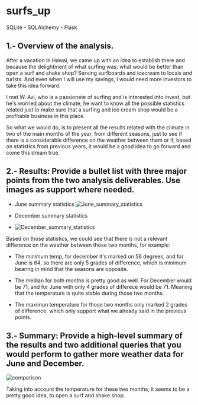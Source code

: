 # surfs_up
SQLite - SQLAlchemy - Flask

## 1.- Overview of the analysis.
After a vacation in Hawai, we came up with an idea to establish there and because the delightment of what surfing was; what would be better than open a surf and shake shop? Serving surfboards and icecream to locals and turists. And even when I will use my savings, I would need more investors to take this idea forward.

I met W. Avi, who is a passionete of surfing and is interested into invest, but he's worried about the climate, he want to know all the possible statistics related just to make sure that a surfing and ice cream shop would be a profitable business in this place. 

So what we would do, is to present all the results related with the climate in two of the main months of the year, from different seasons, just to see if there is a considerable difference on the weather between them or if, based on statistics from previous years, it would be a good idea to go forward and come this dream true.

## 2.- Results: Provide a bullet list with three major points from the two analysis deliverables. Use images as support where needed.

- June summary statistics
![June_summary_statistics](https://user-images.githubusercontent.com/90433064/142741743-a276d7f2-bfc4-47f0-9d1b-10e2309ca8db.png)

- December summary statistics
- ![December_summary_statistics](https://user-images.githubusercontent.com/90433064/142741829-2e3d8c4f-cacb-4c9e-84d2-6df5e6c3f64c.png)

Based on those statistics, we could see that there is not a relevant difference on the weather between those two months, for example:

 - The minimum temp, for december it's marked on 56 degrees, and for June is 64, so there are only 5 grades of difference, which is minimum bearing in mind that the seasons are opposite.
 
 - The median for both months is pretty good as well. For December would be 71, and for June with only 4 grades of differece would be 71. Meaning that the temperature is quite stable during those two months. 

 - The maximun temperature for those two months only marked 2 grades of difference, which only support what we already said in the previous points.


## 3.- Summary: Provide a high-level summary of the results and two additional queries that you would perform to gather more weather data for June and December.

![comparison](https://user-images.githubusercontent.com/90433064/142741840-3c930b20-5d7d-4a32-b1a9-b8cace0273d9.png)

Taking into account the temperature for these two months, it seems to be a pretty good idea, to open a surf and shake shop.  
